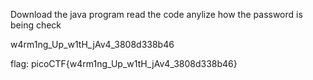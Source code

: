 Download the java program 
read the code
anylize how the password is being check

w4rm1ng_Up_w1tH_jAv4_3808d338b46

flag: picoCTF{w4rm1ng_Up_w1tH_jAv4_3808d338b46}
